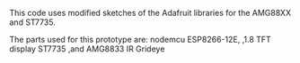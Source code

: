 This code uses modified sketches of the Adafruit libraries for the AMG88XX and ST7735.

The parts used for this prototype are:
nodemcu ESP8266-12E,
,1.8 TFT display ST7735
,and AMG8833 IR Grideye

